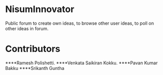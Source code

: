NisumInnovator
==============

Public forum to create own ideas, to browse other user ideas, to poll on other ideas in forum.


Contributors
===============
****Ramesh Polishetti.
****Venkata Saikiran Kokku.
****Pavan Kumar Bakku
****Srikanth Guntha
